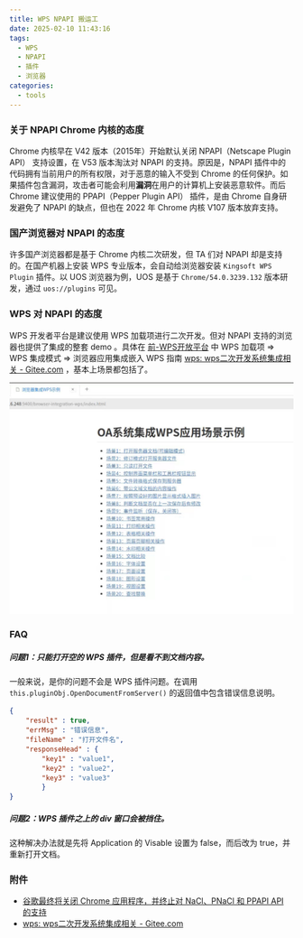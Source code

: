 ```yaml
---
title: WPS NPAPI 搬运工
date: 2025-02-10 11:43:16
tags: 
  - WPS
  - NPAPI
  - 插件
  - 浏览器
categories:
  - tools
---
```


### 关于 NPAPI Chrome 内核的态度

Chrome 内核早在 V42 版本（2015年）开始默认关闭 NPAPI（Netscape Plugin API） 支持设置，在 V53 版本淘汰对 NPAPI 的支持。原因是，NPAPI 插件中的代码拥有当前用户的所有权限，对于恶意的输入不受到 Chrome 的任何保护。如果插件包含漏洞，攻击者可能会利用**漏洞**在用户的计算机上安装恶意软件。而后 Chrome 建议使用的 PPAPI（Pepper Plugin API） 插件，是由 Chrome 自身研发避免了 NPAPI 的缺点，但也在 2022 年 Chrome 内核 V107 版本放弃支持。

### 国产浏览器对 NPAPI 的态度

许多国产浏览器都是基于 Chrome 内核二次研发，但 TA 们对 NPAPI 却是支持的。在国产机器上安装 WPS 专业版本，会自动给浏览器安装 `Kingsoft WPS Plugin` 插件。以 UOS 浏览器为例，UOS 是基于 `Chrome/54.0.3239.132` 版本研发，通过 `uos://plugins` 可见。

### WPS 对 NPAPI 的态度

WPS 开发者平台是建议使用 WPS 加载项进行二次开发。但对 NPAPI 支持的浏览器也提供了集成的整套 demo 。具体在  [前-WPS开放平台](https://open.wps.cn/previous/docs/client/wpsLoad) 中 WPS 加载项 => WPS 集成模式 => 浏览器应用集成嵌入 WPS 指南 [wps: wps二次开发系统集成相关 - Gitee.com](https://gitee.com/zouyf/wps/tree/master/np-example/browser-integration-wps) ，基本上场景都包括了。

![](images/2025/WPS_NPAPI_1.jpg)

### FAQ

##### 问题1：只能打开空的 WPS 插件，但是看不到文档内容。

一般来说，是你的问题不会是 WPS 插件问题。在调用 ` this.pluginObj.OpenDocumentFromServer()`  的返回值中包含错误信息说明。

```json
{
    "result" : true,        
    "errMsg" : "错误信息",             
    "fileName" : "打开文件名",        
    "responseHead" : {
        "key1" : "value1",
        "key2" : "value2",
        "key3" : "value3"
        }            
}
```

##### 问题2：WPS 插件之上的 div 窗口会被挡住。

这种解决办法就是先将 Application 的 Visable 设置为 false，而后改为 true，并重新打开文档。

### 附件

- [谷歌最终将关闭 Chrome 应用程序，并终止对 NaCl、PNaCl 和 PPAPI API 的支持](https://techcommunity.microsoft.com/discussions/edgeinsiderdiscussions/good-news-google-is-finally-killing-off-chrome-apps-end-support-for-nacl-pnacl-a/1112057)
- [wps: wps二次开发系统集成相关 - Gitee.com](https://gitee.com/zouyf/wps/tree/master/np-example/browser-integration-wps)
